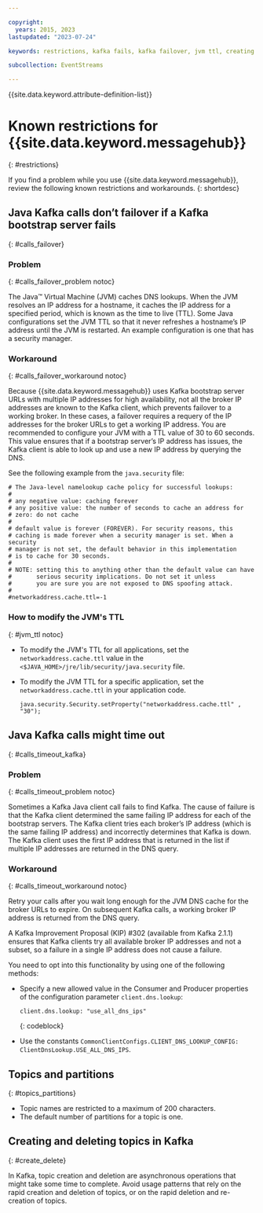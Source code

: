 ```yaml
---

copyright:
  years: 2015, 2023
lastupdated: "2023-07-24"

keywords: restrictions, kafka fails, kafka failover, jvm ttl, creating topic, deleting topic

subcollection: EventStreams

---
```


{{site.data.keyword.attribute-definition-list}}

# Known restrictions for {{site.data.keyword.messagehub}}
{: #restrictions}

If you find a problem while you use {{site.data.keyword.messagehub}}, review the following known restrictions and workarounds. 
{: shortdesc}

## Java Kafka calls don’t failover if a Kafka bootstrap server fails
{: #calls_failover}

### Problem
{: #calls_failover_problem notoc}

The Java™ Virtual Machine (JVM) caches DNS lookups. When the JVM resolves an IP address for a hostname, it caches the IP address for a specified period, which is known as the time to live (TTL). Some Java configurations set the JVM TTL so that it never refreshes a hostname’s IP address until the JVM is restarted. An example configuration is one that has a security manager.

### Workaround
{: #calls_failover_workaround notoc}

Because {{site.data.keyword.messagehub}} uses Kafka bootstrap server URLs with multiple IP addresses for high availability, not all the broker IP addresses are known to the Kafka client, which prevents failover to a working broker. In these cases, a failover requires a requery of the IP addresses for the broker URLs to get a working IP address. You are recommended to configure your JVM with a TTL value of 30 to 60 seconds. This value ensures that if a bootstrap server’s IP address has issues, the Kafka client is able to look up and use a new IP address by querying the DNS.

See the following example from the `java.security` file: 

```text
# The Java-level namelookup cache policy for successful lookups:
#
# any negative value: caching forever
# any positive value: the number of seconds to cache an address for
# zero: do not cache
#
# default value is forever (FOREVER). For security reasons, this
# caching is made forever when a security manager is set. When a security
# manager is not set, the default behavior in this implementation
# is to cache for 30 seconds.
#
# NOTE: setting this to anything other than the default value can have
#       serious security implications. Do not set it unless
#       you are sure you are not exposed to DNS spoofing attack.
#
#networkaddress.cache.ttl=-1
```

### How to modify the JVM's TTL
{: #jvm_ttl notoc}

- To modify the JVM's TTL for all applications, set the `networkaddress.cache.ttl` value in the `<$JAVA_HOME>/jre/lib/security/java.security` file.
- To modify the JVM TTL for a specific application, set the `networkaddress.cache.ttl` in your application code.

   ```text
   java.security.Security.setProperty("networkaddress.cache.ttl" , "30");
   ```

## Java Kafka calls might time out
{: #calls_timeout_kafka}

### Problem
{: #calls_timeout_problem notoc}

Sometimes a Kafka Java client call fails to find Kafka. The cause of failure is that the Kafka client determined the same failing IP address for each of the bootstrap servers. The Kafka client tries each broker’s IP address (which is the same failing IP address) and incorrectly determines that Kafka is down. The Kafka client uses the first IP address that is returned in the list if multiple IP addresses are returned in the DNS query.

### Workaround
{: #calls_timeout_workaround notoc}

Retry your calls after you wait long enough for the JVM DNS cache for the broker URLs to expire. On subsequent Kafka calls, a working broker IP address is returned from the DNS query. 

A Kafka Improvement Proposal (KIP) #302 (available from Kafka 2.1.1) ensures that Kafka clients try all available broker IP addresses 
and not a subset, so a failure in a single IP address does not cause a failure. 

You need to opt into this functionality by using one of the following methods:

- Specify a new allowed value in the Consumer and Producer properties of the configuration parameter `client.dns.lookup`:

    ```text
    client.dns.lookup: "use_all_dns_ips" 
    ```
    {: codeblock}

- Use the constants `CommonClientConfigs.CLIENT_DNS_LOOKUP_CONFIG: ClientDnsLookup.USE_ALL_DNS_IPS`.

## Topics and partitions
{: #topics_partitions}

- Topic names are restricted to a maximum of 200 characters.
- The default number of partitions for a topic is one.

## Creating and deleting topics in Kafka
{: #create_delete}

In Kafka, topic creation and deletion are asynchronous operations
that might take some time to complete. Avoid usage patterns that rely on the rapid creation and deletion
of topics, or on the rapid deletion and re-creation of topics.

